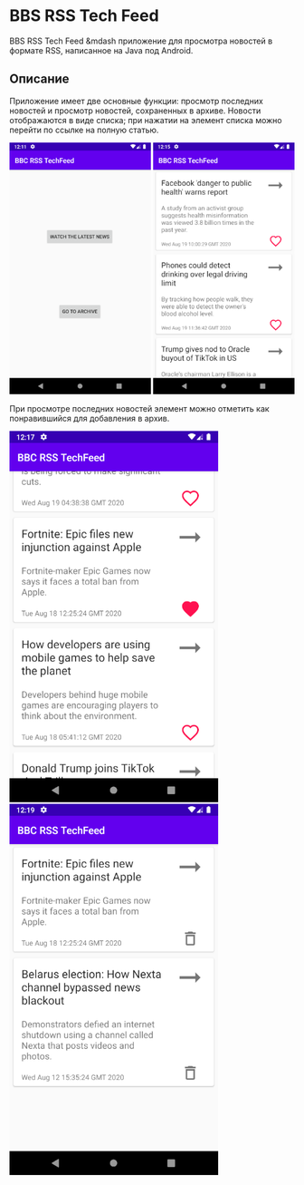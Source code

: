 # BBS RSS Tech Feed

BBS RSS Tech Feed &mdash приложение для просмотра новостей в формате RSS, написанное на Java под Android.

## Описание

Приложение имеет две основные функции: просмотр последних новостей и просмотр новостей, сохраненных в архиве. Новости отображаются в виде списка; при нажатии на элемент списка можно перейти по ссылке на полную статью.

<img src="https://github.com/kukichek/BbsRssTechFeed/blob/master/resources/launch_activity.png" alt="launch screen" width="250"/>
<img src="https://github.com/kukichek/BbsRssTechFeed/blob/master/resources/latest_news_activity.png" alt="latest news" width="250"/>

При просмотре последних новостей элемент можно отметить как понравившийся для добавления в архив.

![choosed fav news](https://github.com/kukichek/BbsRssTechFeed/blob/master/resources/choose_fav_news.png)
![archive news](https://github.com/kukichek/BbsRssTechFeed/blob/master/resources/archive_news.png)
